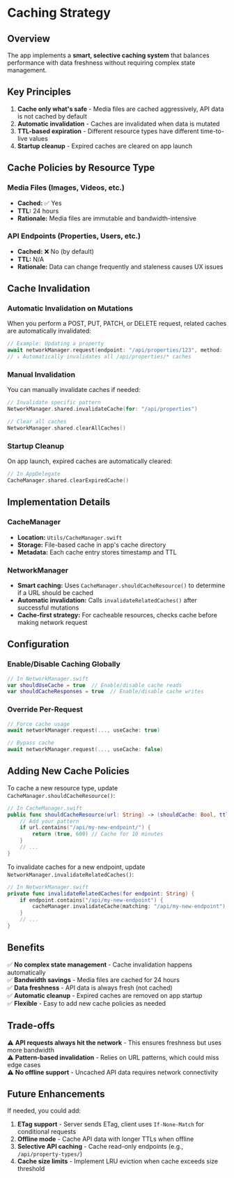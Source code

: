 # Caching Strategy

## Overview

The app implements a **smart, selective caching system** that balances performance with data freshness without requiring complex state management.

## Key Principles

1. **Cache only what's safe** - Media files are cached aggressively, API data is not cached by default
2. **Automatic invalidation** - Caches are invalidated when data is mutated
3. **TTL-based expiration** - Different resource types have different time-to-live values
4. **Startup cleanup** - Expired caches are cleared on app launch

## Cache Policies by Resource Type

### Media Files (Images, Videos, etc.)
- **Cached:** ✅ Yes
- **TTL:** 24 hours
- **Rationale:** Media files are immutable and bandwidth-intensive

### API Endpoints (Properties, Users, etc.)
- **Cached:** ❌ No (by default)
- **TTL:** N/A
- **Rationale:** Data can change frequently and staleness causes UX issues

## Cache Invalidation

### Automatic Invalidation on Mutations

When you perform a POST, PUT, PATCH, or DELETE request, related caches are automatically invalidated:

```swift
// Example: Updating a property
await networkManager.request(endpoint: "/api/properties/123", method: .put, ...)
// ↓ Automatically invalidates all /api/properties/* caches
```

### Manual Invalidation

You can manually invalidate caches if needed:

```swift
// Invalidate specific pattern
NetworkManager.shared.invalidateCache(for: "/api/properties")

// Clear all caches
NetworkManager.shared.clearAllCaches()
```

### Startup Cleanup

On app launch, expired caches are automatically cleared:

```swift
// In AppDelegate
CacheManager.shared.clearExpiredCache()
```

## Implementation Details

### CacheManager

- **Location:** `Utils/CacheManager.swift`
- **Storage:** File-based cache in app's cache directory
- **Metadata:** Each cache entry stores timestamp and TTL

### NetworkManager

- **Smart caching:** Uses `CacheManager.shouldCacheResource()` to determine if a URL should be cached
- **Automatic invalidation:** Calls `invalidateRelatedCaches()` after successful mutations
- **Cache-first strategy:** For cacheable resources, checks cache before making network request

## Configuration

### Enable/Disable Caching Globally

```swift
// In NetworkManager.swift
var shouldUseCache = true  // Enable/disable cache reads
var shouldCacheResponses = true  // Enable/disable cache writes
```

### Override Per-Request

```swift
// Force cache usage
await networkManager.request(..., useCache: true)

// Bypass cache
await networkManager.request(..., useCache: false)
```

## Adding New Cache Policies

To cache a new resource type, update `CacheManager.shouldCacheResource()`:

```swift
// In CacheManager.swift
public func shouldCacheResource(url: String) -> (shouldCache: Bool, ttl: TimeInterval?) {
    // Add your pattern
    if url.contains("/api/my-new-endpoint/") {
        return (true, 600) // Cache for 10 minutes
    }
    // ...
}
```

To invalidate caches for a new endpoint, update `NetworkManager.invalidateRelatedCaches()`:

```swift
// In NetworkManager.swift
private func invalidateRelatedCaches(for endpoint: String) {
    if endpoint.contains("/api/my-new-endpoint") {
        cacheManager.invalidateCache(matching: "/api/my-new-endpoint")
    }
    // ...
}
```

## Benefits

✅ **No complex state management** - Cache invalidation happens automatically  
✅ **Bandwidth savings** - Media files are cached for 24 hours  
✅ **Data freshness** - API data is always fresh (not cached)  
✅ **Automatic cleanup** - Expired caches are removed on app startup  
✅ **Flexible** - Easy to add new cache policies as needed  

## Trade-offs

⚠️ **API requests always hit the network** - This ensures freshness but uses more bandwidth  
⚠️ **Pattern-based invalidation** - Relies on URL patterns, which could miss edge cases  
⚠️ **No offline support** - Uncached API data requires network connectivity  

## Future Enhancements

If needed, you could add:

1. **ETag support** - Server sends ETag, client uses `If-None-Match` for conditional requests
2. **Offline mode** - Cache API data with longer TTLs when offline
3. **Selective API caching** - Cache read-only endpoints (e.g., `/api/property-types/`)
4. **Cache size limits** - Implement LRU eviction when cache exceeds size threshold

